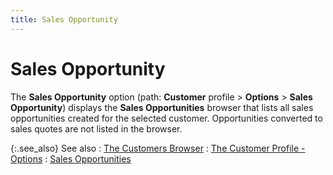 ```yaml
---
title: Sales Opportunity
---
```


# Sales Opportunity


The **Sales Opportunity** option (path: **Customer** profile > **Options** > **Sales Opportunity**) displays the **Sales Opportunities** browser that lists all sales opportunities created for the selected customer. Opportunities converted to sales quotes are not listed in the browser.


{:.see_also}
See also
: [The Customers Browser]({{site.mc_baseurl}}/customers-browser/the_customer_browser.html)
: [The Customer Profile - Options]({{site.mc_baseurl}}/customer-profile-options/customer_profile_options.html)
: [Sales Opportunities]({{site.sp_chm}}/opportunity-management/sales_opportunities_an_introduction.html)
